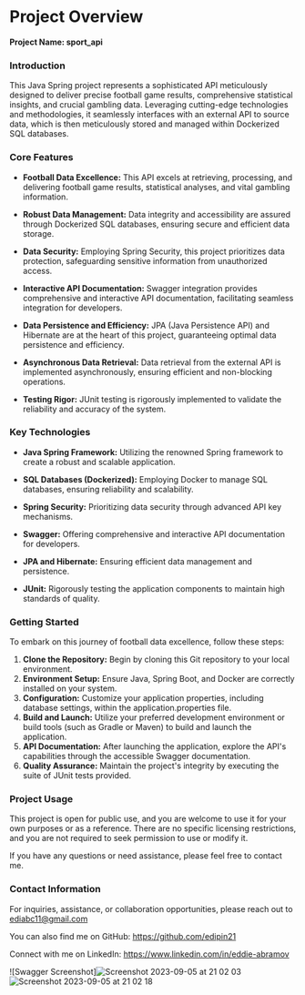 #  **Project Overview**

**Project Name: sport_api**

### Introduction
This Java Spring project represents a sophisticated API meticulously designed to deliver 
precise football game results, comprehensive statistical insights, and crucial gambling data.
Leveraging cutting-edge technologies and methodologies, it seamlessly interfaces with an 
external API to source data, which is then meticulously stored and managed within Dockerized 
SQL databases.

### Core Features
* **Football Data Excellence:** This API excels at retrieving, processing, and delivering football 
game results, statistical analyses, and vital gambling information.

* **Robust Data Management:** Data integrity and accessibility are assured through Dockerized
SQL databases, ensuring secure and efficient data storage.

* **Data Security:** Employing Spring Security, this project prioritizes data protection,
safeguarding sensitive information from unauthorized access.

* **Interactive API Documentation:** Swagger integration provides comprehensive and interactive 
API documentation, facilitating seamless integration for developers.

* **Data Persistence and Efficiency:** JPA (Java Persistence API) and Hibernate are at the heart of 
this project, guaranteeing optimal data persistence and efficiency.

* **Asynchronous Data Retrieval:** Data retrieval from the external API is implemented asynchronously,
ensuring efficient and non-blocking operations.

* **Testing Rigor:** JUnit testing is rigorously implemented to validate the reliability and accuracy 
of the system.


### Key Technologies

* **Java Spring Framework:** Utilizing the renowned Spring framework to create a robust and 
scalable application.

* **SQL Databases (Dockerized):** Employing Docker to manage SQL databases, ensuring 
reliability and scalability.

* **Spring Security:** Prioritizing data security through advanced API key mechanisms.

* **Swagger:** Offering comprehensive and interactive API documentation for developers.

* **JPA and Hibernate:** Ensuring efficient data management and persistence.

* **JUnit:** Rigorously testing the application components to maintain high standards of quality.

### Getting Started

To embark on this journey of football data excellence, follow these steps:

1. **Clone the Repository:** Begin by cloning this Git repository to your local environment.
2. **Environment Setup:** Ensure Java, Spring Boot, and Docker are correctly installed on your
system.
3. **Configuration:** Customize your application properties, including database settings, within the
application.properties file.
4. **Build and Launch:** Utilize your preferred development environment or build tools (such as
Gradle or Maven) to build and launch the application.
5. **API Documentation:** After launching the application, explore the API's capabilities through
the accessible Swagger documentation.
6. **Quality Assurance:** Maintain the project's integrity by executing the suite of JUnit tests
provided.

### Project Usage

This project is open for public use, and you are welcome to use it for your own purposes or as a reference. There are no specific licensing restrictions, and you are not required to seek permission to use or modify it.

If you have any questions or need assistance, please feel free to contact me.


### Contact Information
For inquiries, assistance, or collaboration opportunities, please reach out to ediabc11@gmail.com

You can also find me on GitHub: https://github.com/edipin21

Connect with me on LinkedIn: https://www.linkedin.com/in/eddie-abramov

![Swagger Screenshot]![Screenshot 2023-09-05 at 21 02 03](https://github.com/edipin21/sport_api/assets/62808630/d9b6c426-61c0-4dc9-9969-4d7c2e4888bf)
![Screenshot 2023-09-05 at 21 02 18](https://github.com/edipin21/sport_api/assets/62808630/3d51335b-f673-4103-8f1c-aa586739c9a3)




